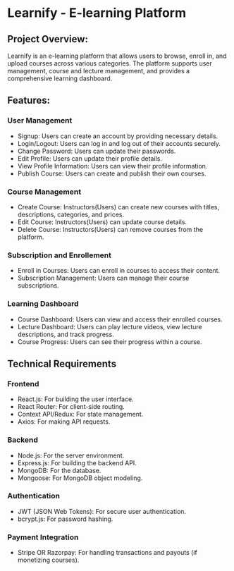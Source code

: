# **Learnify - E-learning Platform**

## **Project Overview:**

Learnify is an e-learning platform that allows users to browse, enroll in, and upload courses across various categories. The platform supports user management, course and lecture management, and provides a comprehensive learning dashboard.

## **Features:**

### **User Management**

- Signup: Users can create an account by providing necessary details.
- Login/Logout: Users can log in and log out of their accounts securely.
- Change Password: Users can update their passwords.
- Edit Profile: Users can update their profile details.
- View Profile Information: Users can view their profile information.
- Publish Course: Users can create and publish their own courses.

### **Course Management**
- Create Course: Instructors(Users) can create new courses with titles, descriptions, categories, and prices.
- Edit Course: Instructors(Users) can update course details.
- Delete Course: Instructors(Users) can remove courses from the platform.

### **Subscription and Enrollement**
- Enroll in Courses: Users can enroll in courses to access their content.
- Subscription Management: Users can manage their course subscriptions.

### **Learning Dashboard**
- Course Dashboard: Users can view and access their enrolled courses.
- Lecture Dashboard: Users can play lecture videos, view lecture descriptions, and track progress.
- Course Progress: Users can see their progress within a course.

## **Technical Requirements**
### **Frontend**
- React.js: For building the user interface.
- React Router: For client-side routing.
- Context API/Redux: For state management.
- Axios: For making API requests.

### **Backend**
- Node.js: For the server environment.
- Express.js: For building the backend API.
- MongoDB: For the database.
- Mongoose: For MongoDB object modeling.

### **Authentication**
- JWT (JSON Web Tokens): For secure user authentication.
- bcrypt.js: For password hashing.

### **Payment Integration**
- Stripe OR Razorpay: For handling transactions and payouts (if monetizing courses).
